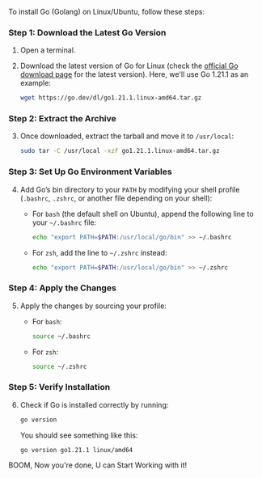 To install Go (Golang) on Linux/Ubuntu, follow these steps:

### Step 1: Download the Latest Go Version
1. Open a terminal.
2. Download the latest version of Go for Linux (check the [official Go download page](https://go.dev/dl/) for the latest version). Here, we'll use Go 1.21.1 as an example:

   ```bash
   wget https://go.dev/dl/go1.21.1.linux-amd64.tar.gz
   ```

### Step 2: Extract the Archive
3. Once downloaded, extract the tarball and move it to `/usr/local`:

   ```bash
   sudo tar -C /usr/local -xzf go1.21.1.linux-amd64.tar.gz
   ```

### Step 3: Set Up Go Environment Variables
4. Add Go’s bin directory to your `PATH` by modifying your shell profile (`.bashrc`, `.zshrc`, or another file depending on your shell):

   - For `bash` (the default shell on Ubuntu), append the following line to your `~/.bashrc` file:

     ```bash
     echo "export PATH=$PATH:/usr/local/go/bin" >> ~/.bashrc
     ```

   - For `zsh`, add the line to `~/.zshrc` instead:

     ```bash
     echo "export PATH=$PATH:/usr/local/go/bin" >> ~/.zshrc
     ```

### Step 4: Apply the Changes
5. Apply the changes by sourcing your profile:

   - For `bash`:

     ```bash
     source ~/.bashrc
     ```

   - For `zsh`:

     ```bash
     source ~/.zshrc
     ```

### Step 5: Verify Installation
6. Check if Go is installed correctly by running:

   ```bash
   go version
   ```

   You should see something like this:

   ```
   go version go1.21.1 linux/amd64
   ```



BOOM, Now you're done, U can Start Working with it!
